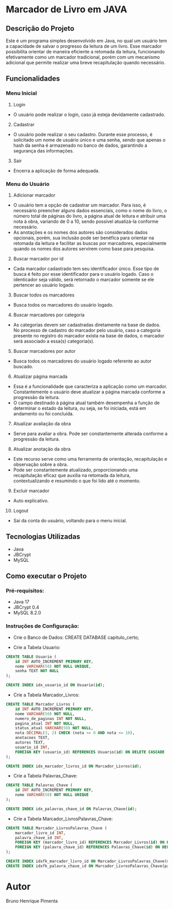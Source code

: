 
# Marcador de Livro em JAVA

## Descrição do Projeto
Este é um programa simples desenvolvido em Java, no qual um usuário tem a capacidade de salvar o progresso da leitura de um livro. Esse marcador possibilita orientar de maneira eficiente a retomada da leitura, funcionando efetivamente como um marcador tradicional, porém com um mecanismo adicional que permite realizar uma breve recapitulação quando necessário.

## Funcionalidades
### Menu Inicial
1. Login
* O usuário pode realizar o login, caso já esteja devidamente cadastrado.

2. Cadastrar
* O usuário pode realizar o seu cadastro. Durante esse processo, é solicitado um nome de usuário único e uma senha, sendo que apenas o hash da senha é armazenado no banco de dados, garantindo a segurança das informações.

3. Sair
* Encerra a aplicação de forma adequada.

### Menu do Usuário
1. Adicionar marcador
* O usuário tem a opção de cadastrar um marcador. Para isso, é necessário preencher alguns dados essenciais, como o nome do livro, o número total de páginas do livro, a página atual de leitura e atribuir uma nota à obra, variando de 0 a 10, sendo possível atualizá-la conforme necessário.
* As anotações e os nomes dos autores são considerados dados opcionais, porém, sua inclusão pode ser benéfica para orientar na retomada da leitura e facilitar as buscas por marcadores, especialmente quando os nomes dos autores servirem como base para pesquisa.

2. Buscar marcador por id
* Cada marcador cadastrado tem seu identificador único. Esse tipo de busca é feito por esse identificador para o usuário logado. Caso o identicador seja válido, será retornado o marcador somente se ele pertencer ao usuário logado.

3. Buscar todos os marcadores
* Busca todos os marcadores do usuário logado.

4. Buscar marcadores por categoria
* As categorias devem ser cadastradas diretamente na base de dados. No processo de cadastro do marcador pelo usuário, caso a categoria presente no registro do marcador exista na base de dados, o marcador será associado a essa(s) categoria(s). 

5. Buscar marcadores por autor
* Busca todos os marcadores do usuário logado referente ao autor buscado.

6. Atualizar página marcada
* Essa é a funcionalidade que caracteriza a aplicação como um marcador. Constantemente o usuário deve atualizar a página marcada conforme a progressão da leitura. 
* O campo destinado à página atual também desempenha a função de determinar o estado da leitura, ou seja, se foi iniciada, está em andamento ou foi concluída.

7. Atualizar avaliação da obra
* Serve para avaliar a obra. Pode ser constantemente alterada conforme a progressão da leitura. 

8. Atualizar anotação da obra
* Este recurso serve como uma ferramenta de orientação, recapitulação e observação sobre a obra.
* Pode ser constantemente atualizado, proporcionando uma recapitulação eficaz que auxilia na retomada da leitura, contextualizando e resumindo o que foi lido até o momento.

9. Excluir marcador
* Auto explicativo. 

10. Logout
* Sai da conta do usuário, voltando para o menu inicial.

## Tecnologias Utilizadas
* Java
* JBCrypt
* MySQL

## Como executar o Projeto
### Pré-requisitos:
* Java 17
* JBCrypt 0.4
* MySQL 8.2.0

### Instruções de Configuração:

* Crie o Banco de Dados:
CREATE DATABASE capitulo_certo;

* Crie a Tabela Usuario:
```sql
CREATE TABLE Usuario (
    id INT AUTO_INCREMENT PRIMARY KEY,
    nome VARCHAR(50) NOT NULL UNIQUE,
    senha TEXT NOT NULL
);

CREATE INDEX idx_usuario_id ON Usuario(id);
```

* Crie a Tabela Marcador_Livros:
```sql
CREATE TABLE Marcador_Livros (
    id INT AUTO_INCREMENT PRIMARY KEY,
    nome VARCHAR(50) NOT NULL,
    numero_de_paginas INT NOT NULL,
    pagina_atual INT NOT NULL,
    status_atual VARCHAR(50) NOT NULL,
    nota DECIMAL(3, 2) CHECK (nota >= 0 AND nota <= 10),
    anotacoes TEXT,
    autores TEXT,
    usuario_id INT,
    FOREIGN KEY (usuario_id) REFERENCES Usuario(id) ON DELETE CASCADE
);

CREATE INDEX idx_marcador_livros_id ON Marcador_Livros(id);
```

* Crie a Tabela Palavras_Chave:
```sql
CREATE TABLE Palavras_Chave (
    id INT AUTO_INCREMENT PRIMARY KEY,
    nome VARCHAR(50) NOT NULL UNIQUE
);

CREATE INDEX idx_palavras_chave_id ON Palavras_Chave(id);
```

* Crie a Tabela Marcador_LivrosPalavras_Chave:
```sql
CREATE TABLE Marcador_LivrosPalavras_Chave (
    marcador_livro_id INT,
    palavra_chave_id INT,
    FOREIGN KEY (marcador_livro_id) REFERENCES Marcador_Livros(id) ON DELETE CASCADE,
    FOREIGN KEY (palavra_chave_id) REFERENCES Palavras_Chave(id) ON DELETE CASCADE
);

CREATE INDEX idxfk_marcador_livro_id ON Marcador_LivrosPalavras_Chave(marcador_livro_id);
CREATE INDEX idxfk_palavra_chave_id ON Marcador_LivrosPalavras_Chave(palavra_chave_id);
```

# Autor
Bruno Henrique Pimenta

